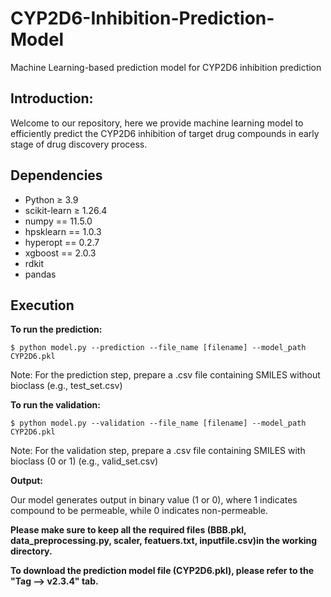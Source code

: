 # CYP2D6-Inhibition-Prediction-Model
Machine Learning-based prediction model for CYP2D6 inhibition prediction

## Introduction: ## 

Welcome to our repository, here we provide machine learning model to efficiently predict the CYP2D6 inhibition of target drug compounds in early stage of drug discovery process.

## Dependencies ##

- Python ≥ 3.9
- scikit-learn ≥ 1.26.4
- numpy == 11.5.0
- hpsklearn == 1.0.3
- hyperopt == 0.2.7
- xgboost == 2.0.3
- rdkit
- pandas

## Execution ##
**To run the prediction:**

```
$ python model.py --prediction --file_name [filename] --model_path CYP2D6.pkl
```
Note: For the prediction step, prepare a .csv file containing SMILES without bioclass (e.g., test_set.csv)

**To run the validation:**

```
$ python model.py --validation --file_name [filename] --model_path CYP2D6.pkl
```
Note: For the validation step, prepare a .csv file containing SMILES with bioclass (0 or 1) (e.g., valid_set.csv)

**Output:**

Our model generates output in binary value (1 or 0), where 1 indicates compound to be permeable, while 0 indicates non-permeable.
 
**Please make sure to keep all the required files (BBB.pkl, data_preprocessing.py, scaler, featuers.txt, inputfile.csv)in the working directory.**

**To download the prediction model file (CYP2D6.pkl), please refer to the "Tag --> v2.3.4" tab.**
